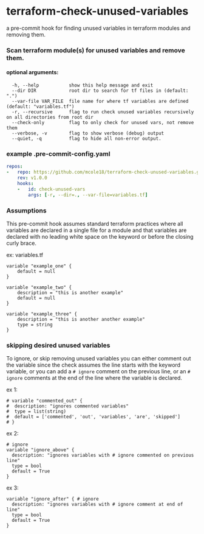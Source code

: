 # terraform-check-unused-variables

a pre-commit hook for finding unused variables in terraform modules and removing them.

### Scan terraform module(s) for unused variables and remove them.

#### optional arguments:
```
  -h, --help           show this help message and exit
  --dir DIR            root dir to search for tf files in (default: ".")
  --var-file VAR_FILE  file name for where tf variables are defined (default: "variables.tf")
  -r, --recursive      flag to run check unused variables recursively on all directories from root dir
  --check-only         flag to only check for unused vars, not remove them
  --verbose, -v        flag to show verbose (debug) output
  --quiet, -q          flag to hide all non-error output.
```

### example .pre-commit-config.yaml

```yaml
repos:
-   repo: https://github.com/mcole18/terraform-check-unused-variables.git
    rev: v1.0.0
    hooks:
    -   id: check-unused-vars
        args: [-r, --dir=., --var-file=variables.tf]
```
### Assumptions

This pre-commit hook assumes standard terraform practices where all variables are declared in a single file for a module and that variables are declared with no leading white space on the keyword or before the closing curly brace.

ex: variables.tf
```hcl
variable "example_one" {
    default = null
}

variable "example_two" {
    description = "this is another example"
    default = null
}

variable "example_three" {
    description = "this is another another example"
    type = string
}
```

### skipping desired unused variables

To ignore, or skip removing unused variables you can either comment out the variable since the check assumes the line starts with the keyword variable, or you can add a `# ignore` comment on the previous line, or an `# ignore` comments at the end of the line where the variable is declared.

ex 1:
```hcl
# variable "commented_out" {
#  description: "ignores commented variables"
#  type = list(string)
#  default = ['commented', 'out', 'variables', 'are', 'skipped']  
# }
```

ex 2:
```hcl
# ignore
variable "ignore_above" {
  description: "ignores variables with # ignore commented on previous line"
  type = bool
  default = True  
}
```

ex 3:
```hcl
variable "ignore_after" { # ignore
  description: "ignores variables with # ignore comment at end of line"
  type = bool
  default = True  
}
```
